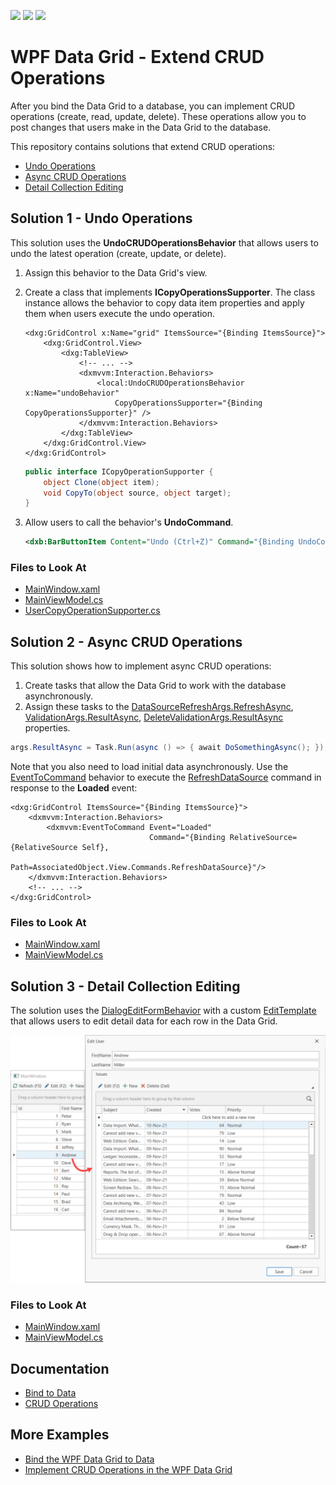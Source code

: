 <!-- default badges list -->
![](https://img.shields.io/endpoint?url=https://codecentral.devexpress.com/api/v1/VersionRange/423511009/21.2.4%2B)
[![](https://img.shields.io/badge/Open_in_DevExpress_Support_Center-FF7200?style=flat-square&logo=DevExpress&logoColor=white)](https://supportcenter.devexpress.com/ticket/details/T1044263)
[![](https://img.shields.io/badge/📖_How_to_use_DevExpress_Examples-e9f6fc?style=flat-square)](https://docs.devexpress.com/GeneralInformation/403183)
<!-- default badges end -->
# WPF Data Grid - Extend CRUD Operations

After you bind the Data Grid to a database, you can implement CRUD operations (create, read, update, delete). These operations allow you to post changes that users make in the Data Grid to the database.

This repository contains solutions that extend CRUD operations:

* [Undo Operations](#undo-operations)
* [Async CRUD Operations](#async-crud-operations)
* [Detail Collection Editing](#detail-collection-editing)


## Solution 1 - Undo Operations

This solution uses the **UndoCRUDOperationsBehavior** that allows users to undo the latest operation (create, update, or delete).

1. Assign this behavior to the Data Grid's view.
2. Create a class that implements **ICopyOperationsSupporter**. The class instance allows the behavior to copy data item properties and apply them when users execute the undo operation.

    ```xaml
    <dxg:GridControl x:Name="grid" ItemsSource="{Binding ItemsSource}">
        <dxg:GridControl.View>
            <dxg:TableView>
                <!-- ... -->
                <dxmvvm:Interaction.Behaviors>
                    <local:UndoCRUDOperationsBehavior x:Name="undoBehavior" 
                        CopyOperationsSupporter="{Binding CopyOperationsSupporter}" />
                </dxmvvm:Interaction.Behaviors>
            </dxg:TableView>
        </dxg:GridControl.View>
    </dxg:GridControl>
    ```

    ```cs
    public interface ICopyOperationSupporter {
        object Clone(object item);
        void CopyTo(object source, object target);
    }
    ```

3. Allow users to call the behavior's **UndoCommand**.

    ```xml
    <dxb:BarButtonItem Content="Undo (Ctrl+Z)" Command="{Binding UndoCommand, ElementName=undoBehavior}"/>
    ```

### Files to Look At

* [MainWindow.xaml](./CS/Undo/MainWindow.xaml)
* [MainViewModel.cs](./CS/Undo/MainViewModel.cs)
* [UserCopyOperationSupporter.cs](./CS/Undo/UserCopyOperationSupporter.cs)


## Solution 2 - Async CRUD Operations

This solution shows how to implement async CRUD operations:

1. Create tasks that allow the Data Grid to work with the database asynchronously.
2. Assign these tasks to the [DataSourceRefreshArgs.RefreshAsync](https://docs.devexpress.com/CoreLibraries/DevExpress.Mvvm.Xpf.DataSourceRefreshArgs.RefreshAsync), [ValidationArgs.ResultAsync](https://docs.devexpress.com/CoreLibraries/DevExpress.Mvvm.Xpf.ValidationArgs.ResultAsync), [DeleteValidationArgs.ResultAsync](https://docs.devexpress.com/CoreLibraries/DevExpress.Mvvm.Xpf.DeleteValidationArgs.ResultAsync) properties.

```cs
args.ResultAsync = Task.Run(async () => { await DoSomethingAsync(); });
```

Note that you also need to load initial data asynchronously. Use the [EventToCommand](https://docs.devexpress.com/WPF/DevExpress.Mvvm.UI.EventToCommand) behavior to execute the [RefreshDataSource](https://docs.devexpress.com/WPF/DevExpress.Xpf.Grid.DataViewCommandsBase.RefreshDataSource) command in response to the **Loaded** event:

```xaml
<dxg:GridControl ItemsSource="{Binding ItemsSource}">
    <dxmvvm:Interaction.Behaviors>
        <dxmvvm:EventToCommand Event="Loaded" 
                               Command="{Binding RelativeSource={RelativeSource Self}, 
                                                 Path=AssociatedObject.View.Commands.RefreshDataSource}"/>
    </dxmvvm:Interaction.Behaviors>
    <!-- ... -->
</dxg:GridControl>
```

### Files to Look At

* [MainWindow.xaml](./CS/AsyncCRUDOperations/MainWindow.xaml)
* [MainViewModel.cs](./CS/AsyncCRUDOperations/MainViewModel.cs)


## Solution 3 - Detail Collection Editing

The solution uses the [DialogEditFormBehavior](https://docs.devexpress.com/WPF/DevExpress.Xpf.Grid.DialogEditFormBehavior) with a custom [EditTemplate](https://docs.devexpress.com/WPF/DevExpress.Xpf.Grid.DialogEditFormBehavior.EditTemplate) that allows users to edit detail data for each row in the Data Grid.

![](./detail-collection-editing.png)

### Files to Look At

* [MainWindow.xaml](./CS/DetailCollectionEditing/MainWindow.xaml)
* [MainViewModel.cs](./CS/DetailCollectionEditing/ViewModels/MainViewModel.cs)


## Documentation

* [Bind to Data](https://docs.devexpress.com/WPF/7352/controls-and-libraries/data-grid/bind-to-data)
* [CRUD Operations](https://docs.devexpress.com/WPF/401907/controls-and-libraries/data-grid/crud-operations)

## More Examples

* [Bind the WPF Data Grid to Data](https://github.com/DevExpress-Examples/how-to-bind-wpf-grid-to-data)
* [Implement CRUD Operations in the WPF Data Grid](https://github.com/DevExpress-Examples/how-to-implement-crud-operations)
